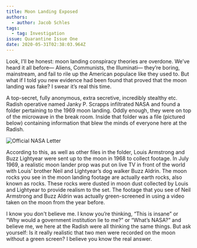 ```yaml
---
title: Moon Landing Exposed
authors:
  - author: Jacob Schles
tags:
  - tag: Investigation
issue: Quarantine Issue One
date: 2020-05-31T02:38:03.964Z
---
```

Look, I’ll be honest: moon landing conspiracy theories are overdone. We’ve heard it all before— Aliens, Communists, the Illuminati— they’re boring, mainstream, and fail to rile up the American populace like they used to. But what if I told you new evidence had been found that proved that the moon landing was fake? I swear it’s real this time. 

A top-secret, fully anonymous, extra secretive, incredibly stealthy etc. Radish operative named Janky P. Scrapps infiltrated NASA and found a folder pertaining to the 1969 moon landing. Oddly enough, they were on top of the microwave in the break room. Inside that folder was a file (pictured below) containing information that blew the minds of everyone here at the Radish.

![Official NASA Letter](https://lh6.googleusercontent.com/IiFzDmLQuKq8LNLcJczfXVh4FHFZq0u_5yIPKIuJ9tvbpqFdFU4ksMKW2SSfxsiVgULzC9TYqWi6U03Pt1HiT0aK1sKWGZmvnX2B8DRDL7wq6SuDCpSFvCNldrNC88vm3UxnR1EQ=s0 "Official NASA Letter")

According to this, as well as other files in the folder, Louis Armstrong and Buzz Lightyear were sent up to the moon in 1968 to collect footage. In July 1969, a realistic moon lander prop was put on live TV in front of the world with Louis’ brother Neil and Lightyear’s dog walker Buzz Aldrin. The moon rocks you see in the moon landing footage are actually earth rocks, also known as rocks. These rocks were dusted in moon dust collected by Louis and Lightyear to provide realism to the set. The footage that you see of Neil Armstrong and Buzz Aldrin was actually green-screened in using a video taken on the moon from the year before. 

I know you don't believe me. I know you’re thinking, “This is insane” or “Why would a government institution lie to me?” or “What’s NASA?” and believe me, we here at the Radish were all thinking the same things. But ask yourself: Is it really realistic that two men were recorded on the moon without a green screen? I believe you know the real answer.